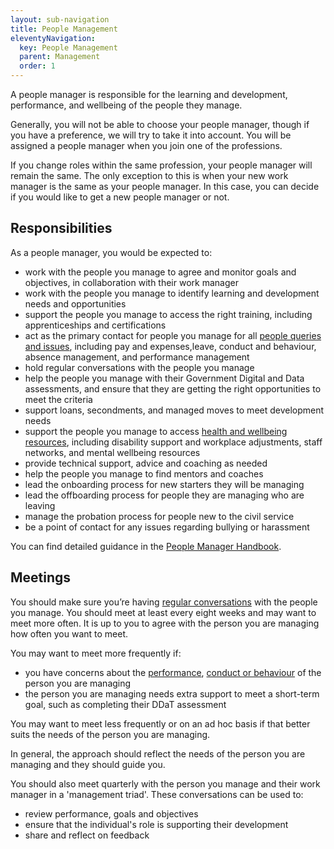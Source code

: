 ```yaml
---
layout: sub-navigation
title: People Management
eleventyNavigation:
  key: People Management
  parent: Management
  order: 1
---
```


A people manager is responsible for the learning and development, performance, and wellbeing of the people they manage.

Generally, you will not be able to choose your people manager, though if you have a preference, we will try to take it into account. You will be assigned a people manager when you join one of the professions.

If you change roles within the same profession, your people manager will remain the same. The only exception to this is when your new work manager is the same as your people manager. In this case, you can decide if you would like to get a new people manager or not.

## Responsibilities

As a people manager, you would be expected to:

- work with the people you manage to agree and monitor goals and objectives, in collaboration with their work manager
- work with the people you manage to identify learning and development needs and opportunities
- support the people you manage to access the right training, including apprenticeships and certifications
- act as the primary contact for people you manage for all [people queries and issues](https://intranet.justice.gov.uk/guidance/hr/), including pay and expenses,leave, conduct and behaviour, absence management, and performance management
- hold regular conversations with the people you manage
- help the people you manage with their Government Digital and Data assessments, and ensure that they are getting the right opportunities to meet the criteria
- support loans, secondments, and managed moves to meet development needs
- support the people you manage to access [health and wellbeing resources](https://intranet.justice.gov.uk/guidance/hr/support-and-wellbeing/), including disability support and workplace adjustments, staff networks, and mental wellbeing resources
- provide technical support, advice and coaching as needed
- help the people you manage to find mentors and coaches
- lead the onboarding process for new starters they will be managing
- lead the offboarding process for people they are managing who are leaving
- manage the probation process for people new to the civil service
- be a point of contact for any issues regarding bullying or harassment

You can find detailed guidance in the [People Manager Handbook](https://intranet.justice.gov.uk/guidance/hr/).

## Meetings

You should make sure you’re having [regular conversations](https://docs.google.com/document/d/1GNzN_ZJ1Ju4ac6HB3Py8mSh4PLkpL3OhEq1o5MnbvPg/edit#heading=h.uxbn3r5og6j4) with the people you manage. You should meet at least every eight weeks and may want to meet more often. It is up to you to agree with the person you are managing how often you want to meet.

You may want to meet more frequently if:

- you have concerns about the [performance](https://intranet.justice.gov.uk/guidance/hr/performance-management/), [conduct or behaviour](https://intranet.justice.gov.uk/guidance/hr/conduct-behaviour/) of the person you are managing
- the person you are managing needs extra support to meet a short-term goal, such as completing their DDaT assessment

You may want to meet less frequently or on an ad hoc basis if that better suits the needs of the person you are managing.

In general, the approach should reflect the needs of the person you are managing and they should guide you.

You should also meet quarterly with the person you manage and their work manager in a 'management triad'. These conversations can be used to:

- review performance, goals and objectives
- ensure that the individual's role is supporting their development
- share and reflect on feedback
